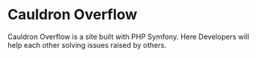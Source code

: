 # Cauldron Overflow

Cauldron Overflow is a site built with PHP Symfony. Here Developers will help each other solving issues raised by others.

